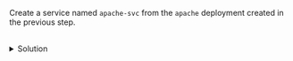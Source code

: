 Create a service named `apache-svc` from the `apache` deployment created in the previous step.

<br>
<details><summary>Solution</summary>
<br>

```bash
# create a service from the apache deployment
kubectl expose deploy apache --name apache-svc --port 80
```{{exec}}

</details>